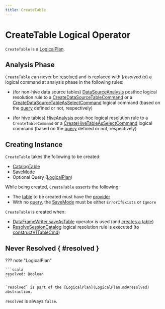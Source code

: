 ```yaml
---
title: CreateTable
---
```


# CreateTable Logical Operator

`CreateTable` is a [LogicalPlan](LogicalPlan.md).

## Analysis Phase

`CreateTable` can never be [resolved](#resolved) and is replaced with (_resolved to_) a logical command at analysis phase in the following rules:

* (for non-hive data source tables) [DataSourceAnalysis](../logical-analysis-rules/DataSourceAnalysis.md) posthoc logical resolution rule to a [CreateDataSourceTableCommand](CreateDataSourceTableCommand.md) or a [CreateDataSourceTableAsSelectCommand](CreateDataSourceTableAsSelectCommand.md) logical command (based on the [query](#query) defined or not, respectively)

* (for hive tables) [HiveAnalysis](../hive/HiveAnalysis.md) post-hoc logical resolution rule to a `CreateTableCommand` or a [CreateHiveTableAsSelectCommand](../hive/CreateHiveTableAsSelectCommand.md) logical command (based on the [query](#query) defined or not, respectively)

## Creating Instance

`CreateTable` takes the following to be created:

* <span id="tableDesc"> [CatalogTable](../CatalogTable.md)
* <span id="mode"> [SaveMode](../DataFrameWriter.md#SaveMode)
* <span id="query"> Optional Query ([LogicalPlan](LogicalPlan.md))

While being created, `CreateTable` asserts the following:

* The [table](#tableDesc) to be created must have the [provider](../CatalogTable.md#provider)
* With no [query](#query), the [SaveMode](#mode) must be either `ErrorIfExists` or `Ignore`

`CreateTable` is created when:

* [DataFrameWriter.saveAsTable](../DataFrameWriter.md#saveAsTable) operator is used (and [creates a table](../DataFrameWriter.md#createTable))
* [ResolveSessionCatalog](../logical-analysis-rules/ResolveSessionCatalog.md) logical resolution rule is executed (to [constructV1TableCmd](../logical-analysis-rules/ResolveSessionCatalog.md#constructV1TableCmd))

## Never Resolved { #resolved }

??? note "LogicalPlan"

    ```scala
    resolved: Boolean
    ```

    `resolved` is part of the [LogicalPlan](LogicalPlan.md#resolved) abstraction.

`resolved` is always `false`.
